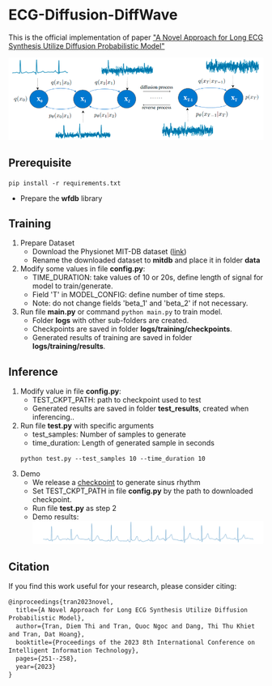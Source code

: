 # ECG-Diffusion-DiffWave

This is the official implementation of paper ["A Novel Approach for Long ECG Synthesis Utilize Diffusion Probabilistic Model"](https://dl.acm.org/doi/abs/10.1145/3591569.3591621)

![ECG DDPM FLOW](images/ECG_DDPM_flow.png)

[//]: # (![DIFFWAVE MODEL]&#40;images/diffwave.png&#41;)

## Prerequisite

```pip install -r requirements.txt```
- Prepare the **wfdb** library

## Training

1. Prepare Dataset
   - Download the Physionet MIT-DB dataset ([link](https://www.physionet.org/content/mitdb/1.0.0/))
   - Rename the downloaded dataset to **mitdb** and place it in folder **data**
2. Modify some values in file **config.py**:
   - TIME_DURATION: take values of 10 or 20s, define length of signal for model to train/generate.
   - Field 'T' in MODEL_CONFIG: define number of time steps.
   - Note: do not change fields 'beta_1' and 'beta_2' if not necessary.
3. Run file **main.py** or command ```python main.py``` to train model.
   - Folder **logs** with other sub-folders are created.
   - Checkpoints are saved in folder **logs/training/checkpoints**. 
   - Generated results of training are saved in folder **logs/training/results**. 

## Inference

1. Modify value in file **config.py**:
   - TEST_CKPT_PATH: path to checkpoint used to test
   - Generated results are saved in folder **test_results**, created when inferencing..
2. Run file **test.py** with specific arguments
   - test_samples: Number of samples to generate
   - time_duration: Length of generated sample in seconds
   ```commandline
   python test.py --test_samples 10 --time_duration 10
   ```
3. Demo 
   - We release a [checkpoint](https://drive.google.com/file/d/15ifcd9CevvFSYxAUUc06xa5hchW1vUqa/view?usp=sharing) to generate sinus rhythm
   - Set TEST_CKPT_PATH in file **config.py** by the path to downloaded checkpoint.
   - Run file **test.py** as step 2
   - Demo results:
   ![DEMO](images/demo_1.png)

## Citation 
If you find this work useful for your research, please consider citing:

```
@inproceedings{tran2023novel,
  title={A Novel Approach for Long ECG Synthesis Utilize Diffusion Probabilistic Model},
  author={Tran, Diem Thi and Tran, Quoc Ngoc and Dang, Thi Thu Khiet and Tran, Dat Hoang},
  booktitle={Proceedings of the 2023 8th International Conference on Intelligent Information Technology},
  pages={251--258},
  year={2023}
}
```